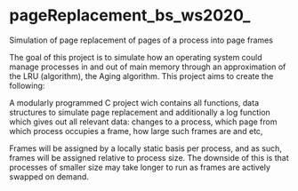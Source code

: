 # pageReplacement_bs_ws2020_
 Simulation of page replacement of pages of a process into page frames 

 The goal of this project is to simulate how an operating system could manage processes in and out of main memory
 through an approximation of the LRU (algorithm), the Aging algorithm. This project aims to create the following:
 
 A modularly programmed C project wich contains all functions, data structures to simulate page replacement and 
 additionally a log function which gives out all relevant data: changes to a process, which page from which process
 occupies a frame, how large such frames are and etc,
 
 Frames will be assigned by a locally static basis per process, and as such, frames will be assigned relative to 
 process size. The downside of this is that processes of smaller size may take longer to run as frames are 
 actively swapped on demand.
 
